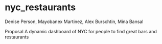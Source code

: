 # nyc_restaurants

Denise Person, Mayobanex Martinez, Alex Burschtin, Mina Bansal

Proposal
A dynamic dashboard of NYC for people to find great bars and restaurants

